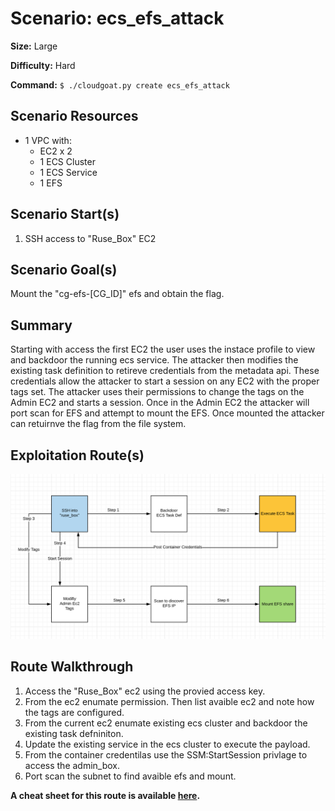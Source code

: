 # Scenario: ecs_efs_attack

**Size:** Large

**Difficulty:** Hard

**Command:** `$ ./cloudgoat.py create ecs_efs_attack`

## Scenario Resources

- 1 VPC with:
	- EC2 x 2
	- 1 ECS Cluster
	- 1 ECS Service 
	- 1 EFS

## Scenario Start(s)

1. SSH access to "Ruse_Box" EC2

## Scenario Goal(s)

Mount the "cg-efs-[CG_ID]" efs and obtain the flag.

## Summary

Starting with access the first EC2 the user uses the instace profile to view and backdoor the running ecs service. The attacker then modifies the existing task definition to retireve credentials from the metadata api. These credentials allow the attacker to start a session on any EC2 with the proper tags set. The attacker uses their permissions to change the tags on the Admin EC2 and starts a session. Once in the Admin EC2 the attacker will port scan for EFS and attempt to mount the EFS. Once mounted the attacker can retuirnve the flag from the file system.

## Exploitation Route(s)

![Scenario Route(s)](assets/diagram.png)

## Route Walkthrough 

1. Access the "Ruse_Box" ec2 using the provied access key.
2. From the ec2 enumate permission. Then list avaible ec2 and note how the tags are configured.
3. From the current ec2 enumate existing ecs cluster and backdoor the existing task defniniton.
4. Update the existing service in the ecs cluster to execute the payload.
5. From the container credentilas use the SSM:StartSession privlage to access the admin_box.
6. Port scan the subnet to find avaible efs and mount.

**A cheat sheet for this route is available [here](./cheat_sheet.md).**